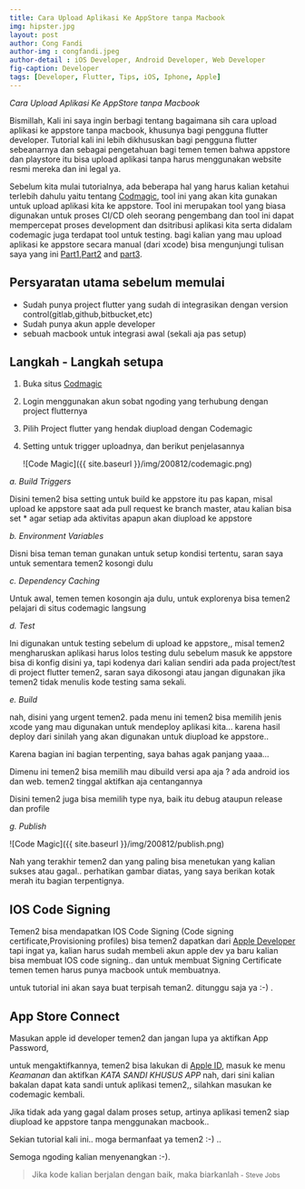 ```yaml
---
title: Cara Upload Aplikasi Ke AppStore tanpa Macbook
img: hipster.jpg
layout: post
author: Cong Fandi
author-img : congfandi.jpeg
author-detail : iOS Developer, Android Developer, Web Developer
fig-caption: Developer
tags: [Developer, Flutter, Tips, iOS, Iphone, Apple]
---
```


*Cara Upload Aplikasi Ke AppStore tanpa Macbook*


Bismillah, Kali ini saya ingin berbagi tentang bagaimana sih cara upload aplikasi ke appstore tanpa macbook, khusunya bagi pengguna flutter developer. Tutorial kali ini lebih dikhususkan bagi pengguna flutter sebeanarnya dan sebagai pengetahuan bagi temen temen bahwa appstore dan playstore itu bisa upload aplikasi tanpa harus menggunakan website resmi mereka dan ini legal ya.
<!--more-->

Sebelum kita mulai tutorialnya, ada beberapa hal yang harus kalian ketahui terlebih dahulu yaitu tentang [Codmagic](https://codemagic.io/start/), tool ini yang akan kita gunakan untuk upload aplikasi kita ke appstore. Tool ini merupakan tool yang biasa digunakan untuk proses CI/CD oleh seorang pengembang dan tool ini dapat mempercepat proses development dan dsitribusi aplikasi kita serta didalam codemagic juga terdapat tool untuk testing.
bagi kalian yang mau upload aplikasi ke appstore secara manual (dari xcode) bisa mengunjungi tulisan saya yang ini [Part1](https://thengoding.com/2020/01/15/upload-aplikasi-flutter-ke-appstore-part-1/),[Part2](https://thengoding.com/2020/01/16/upload-aplikasi-flutter-ke-appstore-part-2/) and [part3](https://thengoding.com/2020/01/16/upload-aplikasi-flutter-ke-appstore-part-3/).


## Persyaratan utama sebelum memulai 

- Sudah punya project flutter yang sudah di integrasikan dengan version control(gitlab,github,bitbucket,etc)
- Sudah punya akun apple developer
- sebuah macbook untuk integrasi awal (sekali aja pas setup)

## Langkah - Langkah setupa

1. Buka situs [Codmagic](https://codemagic.io/start/)
2. Login menggunakan akun sobat ngoding yang terhubung dengan project flutternya
3. Pilih Project flutter yang hendak diupload dengan Codemagic
4. Setting untuk trigger uploadnya, dan berikut penjelasannya

    ![Code Magic]({{ site.baseurl }}/img/200812/codemagic.png)

*a. Build Triggers*

Disini temen2 bisa setting untuk build ke appstore itu pas kapan, misal upload ke appstore saat ada pull request ke branch master, atau kalian bisa set * agar setiap ada aktivitas apapun akan diupload ke appstore

*b. Environment Variables*

Disni bisa teman teman gunakan untuk setup kondisi tertentu, saran saya untuk sementara temen2 kosongi dulu 

*c. Dependency Caching*

Untuk awal, temen temen kosongin aja dulu, untuk explorenya bisa temen2 pelajari di situs codemagic langsung

*d. Test*

Ini digunakan untuk testing sebelum di upload ke appstore,, misal temen2 mengharuskan aplikasi harus lolos testing dulu sebelum masuk ke appstore bisa di konfig disini ya, tapi kodenya dari kalian sendiri ada pada project/test di project flutter temen2, saran saya dikosongi atau jangan digunakan jika temen2 tidak menulis kode testing sama sekali.

*e. Build*

nah, disini yang urgent temen2. pada menu ini temen2 bisa memilih jenis xcode yang mau digunakan untuk mendeploy aplikasi kita... karena hasil deploy dari sinilah yang akan digunakan untuk diupload ke appstore..
    
Karena bagian ini bagian terpenting, saya bahas agak panjang yaaa...

Dimenu ini temen2 bisa memilih mau dibuild versi apa aja ? ada android ios dan web. temen2 tinggal aktifkan aja centangannya

Disini temen2 juga bisa memilih type nya, baik itu debug ataupun release dan profile

*g. Publish*

![Code Magic]({{ site.baseurl }}/img/200812/publish.png)

Nah yang terakhir temen2 dan yang paling bisa menetukan yang kalian sukses atau gagal.. perhatikan gambar diatas, yang saya berikan kotak merah itu bagian terpentignya.

## IOS Code Signing ##

Temen2 bisa mendapatkan IOS Code Signing (Code signing certificate,Provisioning profiles) bisa temen2 dapatkan dari [Apple Developer](https://developer.apple.com/account/resources/certificates/list) tapi ingat ya, kalian harus sudah membeli akun apple dev ya baru kalian bisa membuat IOS code signing.. dan untuk membuat Signing Certificate temen temen harus punya macbook untuk membuatnya.

untuk tutorial ini akan saya buat terpisah teman2. ditunggu saja ya :-) .

## App Store Connect ##

Masukan apple id developer temen2 dan jangan lupa ya aktifkan App Password,

untuk mengaktifkannya, temen2 bisa lakukan di [Apple ID](https://appleid.apple.com/account/manage), masuk ke menu *Keamanan* dan aktifkan *KATA SANDI KHUSUS APP* nah, dari sini kalian bakalan dapat kata sandi untuk aplikasi temen2,, silahkan masukan ke codemagic kembali.


Jika tidak ada yang gagal dalam proses setup, artinya aplikasi temen2 siap diupload ke appstore tanpa menggunakan macbook..

Sekian tutorial kali ini.. moga bermanfaat ya temen2 :-) ..

Semoga ngoding kalian menyenangkan :-).


>Jika kode kalian berjalan dengan baik, maka biarkanlah<small> - Steve Jobs</small>